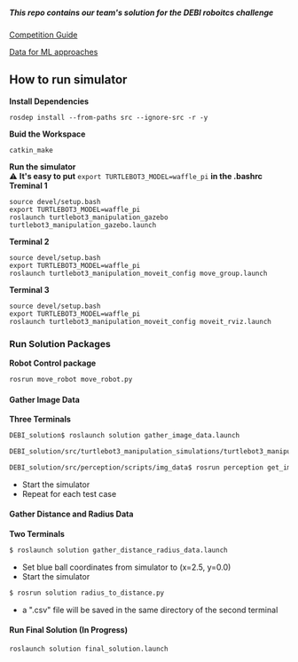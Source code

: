 ##### This repo contains our team's solution for the DEBI roboitcs challenge
[Competition Guide](https://drive.google.com/file/d/1BXq8UASasAKcVyFiAwk3sP4nw0m5puhp/view)

[Data for ML approaches](https://drive.google.com/drive/u/3/folders/10ELHnNTLzk8KlJmtVNdc6GsWTaqzyflx)

## How to run simulator 
**Install Dependencies**

```
rosdep install --from-paths src --ignore-src -r -y
```
**Buid the Workspace**
```
catkin_make
```
**Run the simulator**  
⚠️ **It's easy to put** ```export TURTLEBOT3_MODEL=waffle_pi``` **in the .bashrc**  
**Treminal 1**
```
source devel/setup.bash
export TURTLEBOT3_MODEL=waffle_pi
roslaunch turtlebot3_manipulation_gazebo turtlebot3_manipulation_gazebo.launch
```
**Terminal 2**
```
source devel/setup.bash
export TURTLEBOT3_MODEL=waffle_pi
roslaunch turtlebot3_manipulation_moveit_config move_group.launch
```
**Terminal 3**
```
source devel/setup.bash
export TURTLEBOT3_MODEL=waffle_pi
roslaunch turtlebot3_manipulation_moveit_config moveit_rviz.launch
```


### Run Solution Packages

**Robot Control package**

```bash
rosrun move_robot move_robot.py
```

#### Gather Image Data
**Three Terminals**

```bash
DEBI_solution$ roslaunch solution gather_image_data.launch
```

```bash
DEBI_solution/src/turtlebot3_manipulation_simulations/turtlebot3_manipulation_gazebo/scripts$ python3 spawn_three_balls.py
```
```bash
DEBI_solution/src/perception/scripts/img_data$ rosrun perception get_image_data.py
```
- Start the simulator
- Repeat for each test case

#### Gather Distance and Radius Data
**Two Terminals**

```bash
$ roslaunch solution gather_distance_radius_data.launch
```
- Set blue ball coordinates from simulator to (x=2.5, y=0.0)
- Start the simulator

```bash
$ rosrun solution radius_to_distance.py
```
- a ".csv" file will be saved in the same directory of the second terminal

#### Run Final Solution (In Progress)

```bash
roslaunch solution final_solution.launch
```

